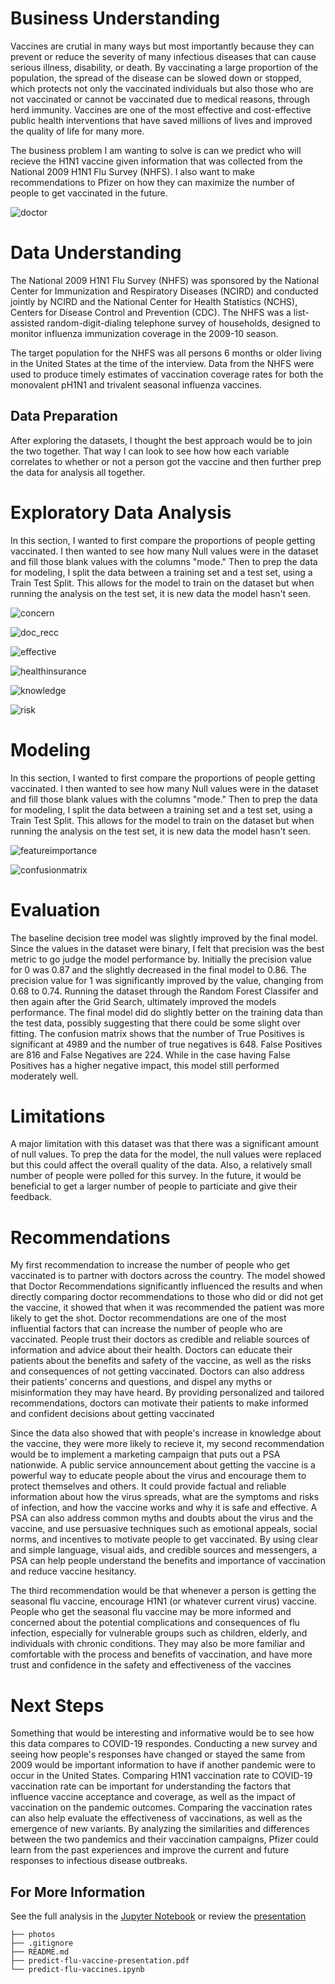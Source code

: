 # Business Understanding

Vaccines are crutial in many ways but most importantly because they can prevent or reduce the severity of many infectious diseases that can cause serious illness, disability, or death. By vaccinating a large proportion of the population, the spread of the disease can be slowed down or stopped, which protects not only the vaccinated individuals but also those who are not vaccinated or cannot be vaccinated due to medical reasons, through herd immunity. Vaccines are one of the most effective and cost-effective public health interventions that have saved millions of lives and improved the quality of life for many more.

The business problem I am wanting to solve is can we predict who will recieve the H1N1 vaccine given information that was collected from the National 2009 H1N1 Flu Survey (NHFS). I also want to make recommendations to Pfizer on how they can maximize the number of people to get vaccinated in the future.

![doctor](https://github.com/lpb3393/predict-flu-vaccine/blob/main/photos/doctor.PNG)

# Data Understanding

The National 2009 H1N1 Flu Survey (NHFS) was sponsored by the National Center for Immunization and Respiratory Diseases (NCIRD) and conducted jointly by NCIRD and the National Center for Health Statistics (NCHS), Centers for Disease Control and Prevention (CDC). The NHFS was a list-assisted random-digit-dialing telephone survey of households, designed to monitor influenza immunization coverage in the 2009-10 season.

The target population for the NHFS was all persons 6 months or older living in the United States at the time of the interview. Data from the NHFS were used to produce timely estimates of vaccination coverage rates for both the monovalent pH1N1 and trivalent seasonal influenza vaccines.

## Data Preparation

After exploring the datasets, I thought the best approach would be to join the two together. That way I can look to see how how each variable correlates to whether or not a person got the vaccine and then further prep the data for analysis all together.

# Exploratory Data Analysis

In this section, I wanted to first compare the proportions of people getting vaccinated. I then wanted to see how many Null values were in the dataset and fill those blank values with the columns "mode." Then to prep the data for modeling, I split the data between a training set and a test set, using a Train Test Split. This allows for the model to train on the dataset but when running the analysis on the test set, it is new data the model hasn't seen.

![concern](https://github.com/lpb3393/predict-flu-vaccine/blob/main/photos/concern.PNG)

![doc_recc](https://github.com/lpb3393/predict-flu-vaccine/blob/main/photos/doc_recc.PNG)

![effective](https://github.com/lpb3393/predict-flu-vaccine/blob/main/photos/effective.PNG)

![healthinsurance](https://github.com/lpb3393/predict-flu-vaccine/blob/main/photos/healthinsurance.PNG)

![knowledge](https://github.com/lpb3393/predict-flu-vaccine/blob/main/photos/knowledge.PNG)

![risk](https://github.com/lpb3393/predict-flu-vaccine/blob/main/photos/risk.PNG)



# Modeling

In this section, I wanted to first compare the proportions of people getting vaccinated. I then wanted to see how many Null values were in the dataset and fill those blank values with the columns "mode." Then to prep the data for modeling, I split the data between a training set and a test set, using a Train Test Split. This allows for the model to train on the dataset but when running the analysis on the test set, it is new data the model hasn't seen.


![featureimportance](https://github.com/lpb3393/predict-flu-vaccine/blob/main/photos/featureimportance.PNG)

![confusionmatrix](https://github.com/lpb3393/predict-flu-vaccine/blob/main/photos/confusionmatrix.PNG)


# Evaluation

The baseline decision tree model was slightly improved by the final model. Since the values in the dataset were binary, I felt that precision was the best metric to go judge the model performance by. Initially the precision value for 0 was 0.87 and the slightly decreased in the final model to 0.86. The precision value for 1 was significantly improved by the value, changing from 0.68 to 0.74. Running the dataset through the Random Forest Classifer and then again after the Grid Search, ultimately improved the models performance. The final model did do slightly better on the training data than the test data, possibly suggesting that there could be some slight over fitting. The confusion matrix shows that the number of True Positives is significant at 4989 and the number of true negatives is 648. False Positives are 816 and False Negatives are 224. While in the case having False Positives has a higher negative impact, this model still performed moderately well.


# Limitations

A major limitation with this dataset was that there was a significant amount of null values. To prep the data for the model, the null values were replaced but this could affect the overall quality of the data. Also, a relatively small number of people were polled for this survey. In the future, it would be beneficial to get a larger number of people to particiate and give their feedback.


# Recommendations

My first recommendation to increase the number of people who get vaccinated is to partner with doctors across the country. The model showed that Doctor Recommendations significantly influenced the results and when directly comparing doctor recommendations to those who did or did not get the vaccine, it showed that when it was recommended the patient was more likely to get the shot. Doctor recommendations are one of the most influential factors that can increase the number of people who are vaccinated. People trust their doctors as credible and reliable sources of information and advice about their health. Doctors can educate their patients about the benefits and safety of the vaccine, as well as the risks and consequences of not getting vaccinated. Doctors can also address their patients’ concerns and questions, and dispel any myths or misinformation they may have heard. By providing personalized and tailored recommendations, doctors can motivate their patients to make informed and confident decisions about getting vaccinated

Since the data also showed that with people's increase in knowledge about the vaccine, they were more likely to recieve it, my second recommendation would be to implement a marketing campaign that puts out a PSA nationwide. A public service announcement about getting the vaccine is a powerful way to educate people about the virus and encourage them to protect themselves and others. It could provide factual and reliable information about how the virus spreads, what are the symptoms and risks of infection, and how the vaccine works and why it is safe and effective. A PSA can also address common myths and doubts about the virus and the vaccine, and use persuasive techniques such as emotional appeals, social norms, and incentives to motivate people to get vaccinated. By using clear and simple language, visual aids, and credible sources and messengers, a PSA can help people understand the benefits and importance of vaccination and reduce vaccine hesitancy.

The third recommendation would be that whenever a person is getting the seasonal flu vaccine, encourage H1N1 (or whatever current virus) vaccine. People who get the seasonal flu vaccine may be more informed and concerned about the potential complications and consequences of flu infection, especially for vulnerable groups such as children, elderly, and individuals with chronic conditions. They may also be more familiar and comfortable with the process and benefits of vaccination, and have more trust and confidence in the safety and effectiveness of the vaccines


# Next Steps

Something that would be interesting and informative would be to see how this data compares to COVID-19 respondes. Conducting a new survey and seeing how people's responses have changed or stayed the same from 2009 would be important information to have if another pandemic were to occur in the United States. Comparing H1N1 vaccination rate to COVID-19 vaccination rate can be important for understanding the factors that influence vaccine acceptance and coverage, as well as the impact of vaccination on the pandemic outcomes. Comparing the vaccination rates can also help evaluate the effectiveness of vaccinations, as well as the emergence of new variants. By analyzing the similarities and differences between the two pandemics and their vaccination campaigns, Pfizer could learn from the past experiences and improve the current and future responses to infectious disease outbreaks.


## For More Information
See the full analysis in the [Jupyter Notebook](https://github.com/lpb3393/predict-flu-vaccine/blob/main/predict-flu-vaccines.ipynb) or review the [presentation](https://github.com/lpb3393/predict-flu-vaccine/blob/main/predict-flu-vaccine-presentation.pdf)

```
├── photos
├── .gitignore
├── README.md
├── predict-flu-vaccine-presentation.pdf
└── predict-flu-vaccines.ipynb
```
